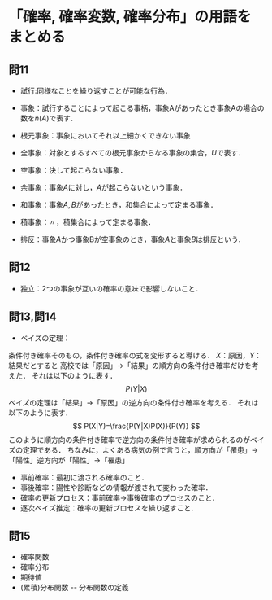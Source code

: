 # 「確率, 確率変数, 確率分布」の用語をまとめる

## 問11
- 試行:同様なことを繰り返すことが可能な行為．

- 事象：試行することによって起こる事柄，事象Aがあったとき事象Aの場合の数を$n(A)$で表す．

- 根元事象：事象においてそれ以上細かくできない事象

- 全事象：対象とするすべての根元事象からなる事象の集合，$U$で表す．

- 空事象：決して起こらない事象．

- 余事象：事象$A$に対し，$A$が起こらないという事象．

- 和事象：事象$A,B$があったとき，和集合によって定まる事象．

- 積事象：〃，積集合によって定まる事象．

- 排反：事象$A$かつ事象Bが空事象のとき，事象$A$と事象$B$は排反という．


## 問12
- 独立：2つの事象が互いの確率の意味で影響しないこと．

## 問13,問14
- ベイズの定理：

条件付き確率そのもの，条件付き確率の式を変形すると導ける．
$X$：原因，$Y$：結果だとすると
高校では「原因」→「結果」の順方向の条件付き確率だけを考えた．
それは以下のように表す．
$$
P(Y|X)
$$
ベイズの定理は「結果」→「原因」の逆方向の条件付き確率を考える．
それは以下のように表す．
$$
P(X|Y)=\frac{P(Y|X)P(X)}{P(Y)}
$$
このように順方向の条件付き確率で逆方向の条件付き確率が求められるのがベイズの定理である．
ちなみに，よくある病気の例で言うと，順方向が「罹患」→「陽性」逆方向が「陽性」→「罹患」
- 事前確率：最初に渡される確率のこと．
- 事後確率：陽性や診断などの情報が渡されて変わった確率．
- 確率の更新プロセス：事前確率→事後確率のプロセスのこと．
- 逐次ベイズ推定：確率の更新プロセスを繰り返すこと．

## 問15
- 確率関数
- 確率分布
- 期待値
- (累積)分布関数
-- 分布関数の定義
